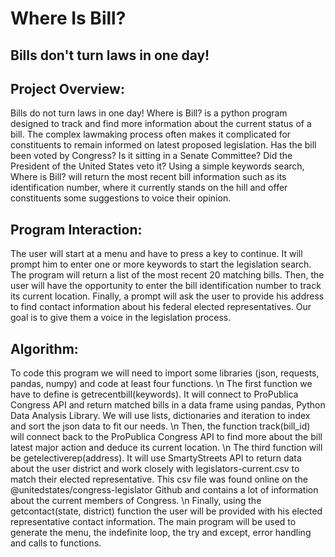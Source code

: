 # Where Is Bill?
## Bills don't turn laws in one day!

## Project Overview: 
Bills do not turn laws in one day! Where is Bill? is a python program designed to track and find more information about the current status of a bill. The complex lawmaking process often makes it complicated for constituents to remain informed on latest proposed legislation. Has the bill been voted by Congress? Is it sitting in a Senate Committee? Did the President of the United States veto it? Using a simple keywords search, Where is Bill? will return the most recent bill information such as its identification number, where it currently stands on the hill and offer constituents some suggestions to voice their opinion. 

## Program Interaction:
The user will start at a menu and have to press a key to continue. It will prompt him to enter one or more keywords to start the legislation search. The program will return a list of the most recent 20 matching bills. Then, the user will have the opportunity to enter the bill identification number to track its current location. Finally, a prompt will ask the user to provide his address to find contact information about his federal elected representatives. Our goal is to give them a voice in the legislation process. 

## Algorithm:
To code this program we will need to import some libraries (json, requests, pandas, numpy) and code at least four functions. \n
The first function we have to define is getrecentbill(keywords). It will connect to ProPublica Congress API and return matched bills in a data frame using pandas, Python Data Analysis Library. We will use lists, dictionaries and iteration to index and sort the json data to fit our needs. \n
Then, the function track(bill_id) will connect back to the ProPublica Congress API to find more about the bill latest major action and deduce its current location. \n
The third function will be getelectiverep(address). It will use SmartyStreets API to return data about the user district and work closely with legislators-current.csv to match their elected representative. This csv file was found online on the @unitedstates/congress-legislator Github and contains a lot of information about the current members of Congress. \n
Finally, using the getcontact(state, district) function the user will be provided with his elected representative contact information. 
The main program will be used to generate the menu, the indefinite loop, the try and except, error handling and calls to functions. 
